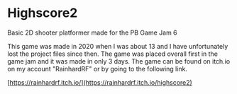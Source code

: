 # Highscore2
Basic 2D shooter platformer made for the PB Game Jam 6

This game was made in 2020 when I was about 13 and I have unfortunately lost the project files since then.
The game was placed overall first in the game jam and it was made in only 3 days.
The game can be found on itch.io on my account "RainhardRF" or by going to the following link.

[https://rainhardrf.itch.io/](https://rainhardrf.itch.io/highscore2)
